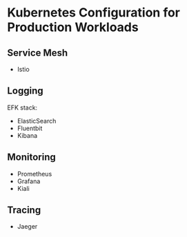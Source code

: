 # Kubernetes Configuration for Production Workloads

## Service Mesh

- Istio

## Logging

EFK stack:

- ElasticSearch
- Fluentbit
- Kibana

## Monitoring

- Prometheus
- Grafana
- Kiali

## Tracing

- Jaeger
